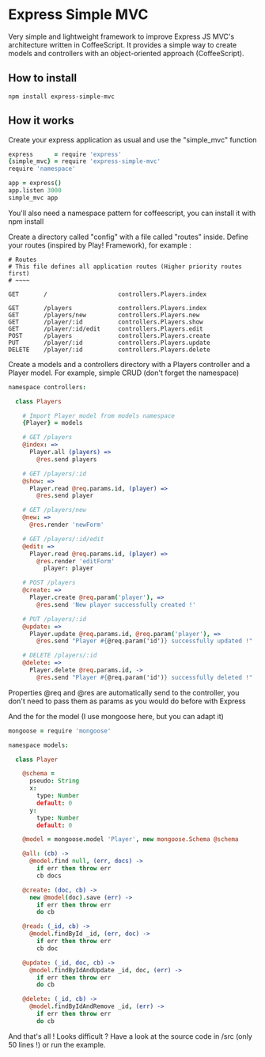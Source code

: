 Express Simple MVC
==================

Very simple and lightweight framework to improve Express JS MVC's architecture written in CoffeeScript.
It provides a simple way to create models and controllers with an object-oriented approach (CoffeeScript).

## How to install

	npm install express-simple-mvc

## How it works

Create your express application as usual and use the "simple_mvc" function

```coffeescript
express      = require 'express'
{simple_mvc} = require 'express-simple-mvc'
require 'namespace'

app = express()
app.listen 3000
simple_mvc app
```

You'll also need a namespace pattern for coffeescript, you can install it with npm install

Create a directory called "config" with a file called "routes" inside.
Define your routes (inspired by Play! Framework), for example :

	# Routes
	# This file defines all application routes (Higher priority routes first)
	# ~~~~

	GET       /                    controllers.Players.index
	
	GET       /players             controllers.Players.index
	GET       /players/new         controllers.Players.new
	GET       /player/:id          controllers.Players.show
	GET       /player/:id/edit     controllers.Players.edit
	POST      /players             controllers.Players.create
	PUT       /player/:id          controllers.Players.update
	DELETE    /player/:id          controllers.Players.delete

Create a models and a controllers directory with a Players controller and a Player model.
For example, simple CRUD (don't forget the namespace)

```coffeescript
namespace controllers:

  class Players

    # Import Player model from models namespace
    {Player} = models

    # GET /players
    @index: =>
      Player.all (players) =>
        @res.send players

    # GET /players/:id
    @show: =>
      Player.read @req.params.id, (player) =>
        @res.send player

    # GET /players/new
    @new: =>
      @res.render 'newForm'

    # GET /players/:id/edit
    @edit: =>
      Player.read @req.params.id, (player) =>
        @res.render 'editForm'
          player: player

    # POST /players
    @create: =>
      Player.create @req.param('player'), =>
        @res.send 'New player successfully created !'

    # PUT /players/:id
    @update: =>
      Player.update @req.params.id, @req.param('player'), =>
        @res.send "Player #{@req.param('id')} successfully updated !"

    # DELETE /players/:id
    @delete: =>
      Player.delete @req.params.id, ->
        @res.send "Player #{@req.param('id')} successfully deleted !"
```

Properties @req and @res are automatically send to the controller, you don't need to pass them as params as you would do before with Express

And the for the model (I use mongoose here, but you can adapt it)

```coffeescript
mongoose = require 'mongoose'

namespace models:

  class Player

    @schema =
      pseudo: String
      x:
        type: Number
        default: 0
      y:
        type: Number
        default: 0

    @model = mongoose.model 'Player', new mongoose.Schema @schema

    @all: (cb) ->
      @model.find null, (err, docs) ->
        if err then throw err
        cb docs

    @create: (doc, cb) ->
      new @model(doc).save (err) ->
        if err then throw err
        do cb

    @read: (_id, cb) ->
      @model.findById _id, (err, doc) ->
        if err then throw err
        cb doc

    @update: (_id, doc, cb) ->
      @model.findByIdAndUpdate _id, doc, (err) ->
        if err then throw err
        do cb

    @delete: (_id, cb) ->
      @model.findByIdAndRemove _id, (err) ->
        if err then throw err
        do cb
```

And that's all ! Looks difficult ? Have a look at the source code in /src (only 50 lines !) or run the example.
